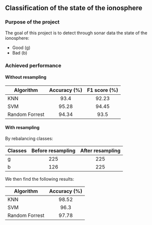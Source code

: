 ## Classification of the state of the ionosphere
### Purpose of the project
The goal of this project is to detect through sonar data the state of the ionosphere: 
- Good  (g)
- Bad (b)

### Achieved performance 
#### Without resampling
|   Algorithm   |   Accuracy (%)|  F1 score (%) |
|---      |:-:        |:-:        |
|   KNN   |   93.4   |   92.23   |
|   SVM   |   95.28   |   94.45   |
|   Random Forrest   |   94.34   |   93.5   |
#### With resampling
By rebalancing classes: 

|   Classes   |   Before resampling |  After resampling |
|---      |:-:        |:-:        |
|   g   |   225   |   225   |
|   b   |   126   |   225   |

We then find the following results: 

|   Algorithm   |   Accuracy (%)|
|---      |:-:        |
|   KNN   |   98.52   |
|   SVM   |   96.3   |
|   Random Forrest   |   97.78  |